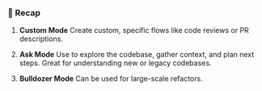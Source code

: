 ### 🧠 Recap

1. **Custom Mode**
   Create custom, specific flows like code reviews or PR descriptions.

2. **Ask Mode**
   Use to explore the codebase, gather context, and plan next steps. Great for understanding new or legacy codebases.

3. **Bulldozer Mode**
   Can be used for large-scale refactors.